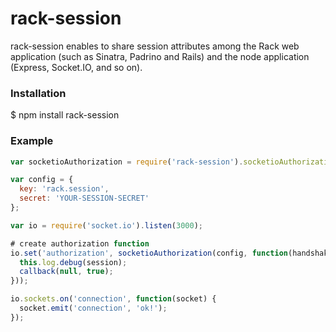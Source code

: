 rack-session
=====

rack-session enables to share session attributes among the Rack web application (such as Sinatra, Padrino and Rails) and the node application (Express, Socket.IO, and so on).

### Installation

  $ npm install rack-session

### Example

```javascript
var socketioAuthorization = require('rack-session').socketioAuthorization;

var config = {
  key: 'rack.session',
  secret: 'YOUR-SESSION-SECRET'
};

var io = require('socket.io').listen(3000);

# create authorization function
io.set('authorization', socketioAuthorization(config, function(handshake, session, callback) {
  this.log.debug(session);
  callback(null, true);
}));

io.sockets.on('connection', function(socket) {
  socket.emit('connection', 'ok!');
});

```
